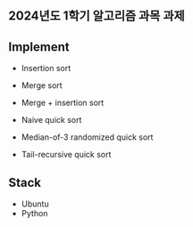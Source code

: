 ## 2024년도 1학기 알고리즘 과목 과제

## Implement

- Insertion sort
- Merge sort
- Merge + insertion sort

- Naive quick sort
- Median-of-3 randomized quick sort
- Tail-recursive quick sort

## Stack

- Ubuntu
- Python